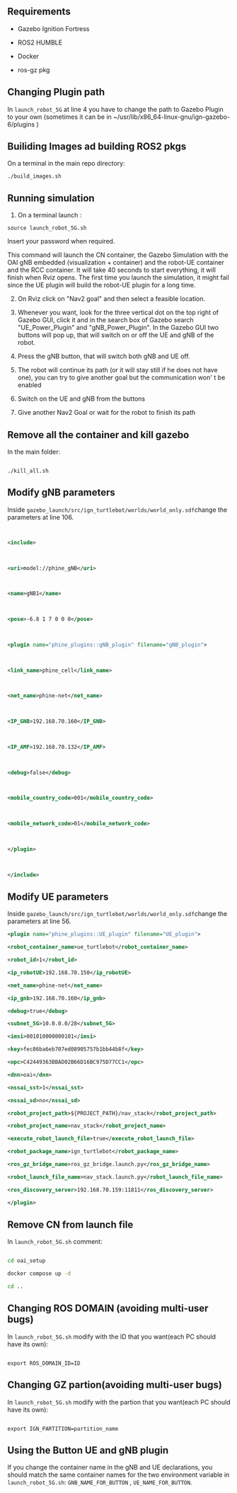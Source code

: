 ## Requirements

- Gazebo Ignition Fortress

- ROS2 HUMBLE

- Docker

- ros-gz pkg

## Changing Plugin path

In `launch_robot_5G` at line 4 you have to change the path to Gazebo Plugin to your own (sometimes it can be in ~/usr/lib/x86_64-linux-gnu/ign-gazebo-6/plugins )
## Builiding Images ad building ROS2 pkgs
On a terminal in the main repo directory:

```
./build_images.sh
```
## Running simulation

1. On a terminal launch :

```
source launch_robot_5G.sh
```

Insert your password when required.

This command will launch the CN container, the Gazebo Simulation with the OAI gNB embedded (visualization + container) and  the robot-UE container and the RCC container. It will take 40 seconds to start everything, it will finish when Rviz opens.
The first time you launch the simulation, it might fail since the UE plugin will build the robot-UE plugin for a long time.

2. On Rviz click on "Nav2 goal" and then select a feasible location.

3. Whenever you want, look for the three vertical dot on the top right of Gazebo GUI, click it and in the search box of Gazebo search "UE_Power_Plugin" and "gNB_Power_Plugin". In the Gazebo GUI two buttons will pop up, that will switch on or off the UE and gNB of the robot.

4. Press the gNB button, that will switch both gNB and UE off.

5. The robot will continue its path (or it will stay still if he does not have one), you can try to give another goal but the communication won' t be enabled

6. Switch on the UE and gNB from the buttons

7. Give another Nav2 Goal or wait for the robot to finish its path

## Remove all the container and kill gazebo

In the main folder:

```

./kill_all.sh

```

## Modify gNB parameters

Inside `gazebo_launch/src/ign_turtlebot/worlds/world_only.sdf`change the parameters at line 106.

```xml


<include>

  

<uri>model://phine_gNB</uri>

  

<name>gNB1</name>

  

<pose>-6.8 1 7 0 0 0</pose>

  

<plugin name="phine_plugins::gNB_plugin" filename="gNB_plugin">

  

<link_name>phine_cell</link_name>

  

<net_name>phine-net</net_name>

  

<IP_GNB>192.168.70.160</IP_GNB>

  

<IP_AMF>192.168.70.132</IP_AMF>

  

<debug>false</debug>

  

<mobile_country_code>001</mobile_country_code>

  

<mobile_network_code>01</mobile_network_code>

  

</plugin>

  

</include>

```
## Modify UE parameters
Inside `gazebo_launch/src/ign_turtlebot/worlds/world_only.sdf`change the parameters at line 56.
```xml
<plugin name="phine_plugins::UE_plugin" filename="UE_plugin">

<robot_container_name>ue_turtlebot</robot_container_name>

<robot_id>1</robot_id>

<ip_robotUE>192.168.70.150</ip_robotUE>

<net_name>phine-net</net_name>

<ip_gnb>192.168.70.160</ip_gnb>

<debug>true</debug>

<subnet_5G>10.0.0.0/28</subnet_5G>

<imsi>001010000000101</imsi>

<key>fec86ba6eb707ed08905757b1bb44b8f</key>

<opc>C42449363BBAD02B66D16BC975D77CC1</opc>

<dnn>oai</dnn>

<nssai_sst>1</nssai_sst>

<nssai_sd>no</nssai_sd>

<robot_project_path>${PROJECT_PATH}/nav_stack</robot_project_path>

<robot_project_name>nav_stack</robot_project_name>

<execute_robot_launch_file>true</execute_robot_launch_file>

<robot_package_name>ign_turtlebot</robot_package_name>

<ros_gz_bridge_name>ros_gz_bridge.launch.py</ros_gz_bridge_name>

<robot_launch_file_name>nav_stack.launch.py</robot_launch_file_name>

<ros_discovery_server>192.168.70.159:11811</ros_discovery_server>

</plugin>
```

## Remove CN from launch file

In `launch_robot_5G.sh` comment:

```sh

cd oai_setup

docker compose up -d

cd ..

```

## Changing ROS DOMAIN (avoiding multi-user bugs)

In `launch_robot_5G.sh` modify with the ID that you want(each PC should have its own):

```

export ROS_DOMAIN_ID=ID

```

## Changing GZ partion(avoiding multi-user bugs)

In `launch_robot_5G.sh` modify with the partion that you want(each PC should have its own):

```

export IGN_PARTITION=partition_name

```

## Using the Button UE and gNB plugin

If you change the container name in the gNB and UE declarations, you should match the same container names for the two environment variable in `launch_robot_5G.sh`: `GNB_NAME_FOR_BUTTON` , `UE_NAME_FOR_BUTTON`.